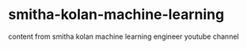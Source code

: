 # smitha-kolan-machine-learning
content from smitha kolan machine learning engineer youtube channel
